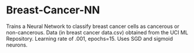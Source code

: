 # Breast-Cancer-NN

Trains a Neural Network to classify breast cancer cells as cancerous or non-cancerous. Data (in breast cancer data.csv) obtained from the UCI ML Repository. Learning rate of .001, epochs=15. Uses SGD and sigmoid neurons.
